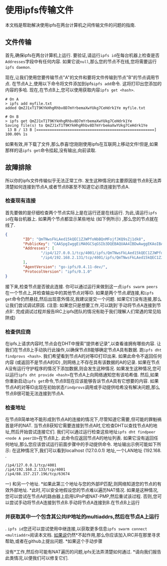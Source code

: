 
# 使用ipfs传输文件

本文档是帮助解决使用ipfs在两台计算机之间传输文件的问题的指南. 

## 文件传输

首先,确保ipfs在两台计算机上运行. 要验证,请运行`ipfs
id`在每台机器上检查是否`Addresses`字段中有任何内容. 如果它说`null`,那么您的节点不在线,您将需要运行`ipfs
daemon`. 

现在,让我们使用您要传输节点"A"的文件和要将文件传输到节点"B"的节点调用节点. 在节点A上,使用以下命令将文件添加到ipfs`ipfs add`命令. 这将打印出您添加的内容的多哈. 现在,在节点B上,您可以使用获取内容`ipfs get <hash>`. 

    # On A
    > ipfs add myfile.txt
    added QmZJ1xT1T9KYkHhgRhbv8D7mYrbemaXwYUkg7CeHdrk1Ye myfile.txt

    # On B
    > ipfs get QmZJ1xT1T9KYkHhgRhbv8D7mYrbemaXwYUkg7CeHdrk1Ye
    Saving file(s) to QmZJ1xT1T9KYkHhgRhbv8D7mYrbemaXwYUkg7CeHdrk1Ye
     13 B / 13 B [=====================================================] 100.00% 1s

如果有效,并下载了文件,那么恭喜!您刚刚使用ipfs在互联网上移动文件!但是,如果那样的话`ipfs get`命令挂起,没有输出,向前读取. 

## 故障排除

所以你的ipfs文件传输似乎无法正常工作. 发生这种情况的主要原因是节点B无法弄清楚如何连接到节点A,或者节点B甚至不知道它必须连接到节点A.

### 检查现有连接

首先要做的是仔细检查两个节点实际上是在运行还是在线运行. 为此,请运行`ipfs id`在每台机器上. 如果两个节点都显示某些地址 (如下例所示) ,那么您的节点就在线了. 

```json
{
        "ID": "QmTNwsFkLAed15kQEC1ZJWPfoNbBQnMFojfJKQ9sZj1dk8",
        "PublicKey": "CAASpgIwggEiMA0GCSqGSIb3DQEBAQUAA4IBDwAwggEKAoIBAQDZb6znj3LQZKP1+X81exf+vbnqNCMtHjZ5RKTCm7Fytnfe+AI1fhs9YbZdkgFkM1HLxmIOLQj2bMXPIGxUM+EnewN8tWurx4B3+lR/LWNwNYcCFL+jF2ltc6SE6BC8kMLEZd4zidOLPZ8lIRpd0x3qmsjhGefuRwrKeKlR4tQ3C76ziOms47uLdiVVkl5LyJ5+mn4rXOjNKt/oy2O4m1St7X7/yNt8qQgYsPfe/hCOywxCEIHEkqmil+vn7bu4RpAtsUzCcBDoLUIWuU3i6qfytD05hP8Clo+at+l//ctjMxylf3IQ5qyP+yfvazk+WHcsB0tWueEmiU5P2nfUUIR3AgMBAAE=",
        "Addresses": [
                "/ip4/127.0.0.1/tcp/4001/ipfs/QmTNwsFkLAed15kQEC1ZJWPfoNbBQnMFojfJKQ9sZj1dk8",
                "/ip4/192.168.2.131/tcp/4001/ipfs/QmTNwsFkLAed15kQEC1ZJWPfoNbBQnMFojfJKQ9sZj1dk8",
        ],
        "AgentVersion": "go-ipfs/0.4.11-dev/",
        "ProtocolVersion": "ipfs/0.1.0"
}
```

接下来,检查节点是否彼此连接. 你可以通过运行来做到这一点`ipfs swarm peers`在一个节点上,并检查输出中的其他节点对等ID. 如果是两个节点*是*连接,和`ipfs get`命令仍然悬挂,然后出现意外情况,我建议提交一个问题. 如果它们没有连接,那么让我们尝试调试原因.  (注意: 如果您只是想要工作,可以跳到'手动将节点A连接到节点B'. 完成调试过程并报告IRC上ipfs团队的情况有助于我们理解人们常遇的常见陷阱成) 

### 检查供应商

在ipfs上请求内容时,节点会在DHT中搜索"提供者记录",以查看谁拥有哪些内容. 让我们在节点B上手动执行此操作,以确保节点B能够确定节点A具有数据. 跑`ipfs dht findprovs
<hash>`. 我们希望看到节点A的对等ID打印出来. 如果此命令不返回任何内容 (或返回不是节点A的ID) ,则网络上不存在具有该数据的A的记录. 如果在节点A没有运行守护程序的情况下添加数据,则会发生这种情况. 如果发生这种情况,您可以运行`ipfs
dht provide <hash>`在节点A上向网络通知您有该哈希值. 然后,如果你重新启动`ipfs get`命令,节点B现在应该能够告诉节点A具有它想要的内容. 如果节点A的对等ID出现在初始状态`findprovs`调用或手动提供哈希没有解决问题,那么节点B很可能无法连接到节点A.

### 检查地址

在节点B简单地不能形成到节点A的连接的情况下,尽管知道它需要,但可能的罪魁祸首是坏的NAT. 当节点B获知它需要连接到节点A时,它检查DHT以查找节点A的地址,然后开始尝试连接它们. 我们可以通过运行检查这些地址`ipfs dht findpeer <node A peerID>`在节点B上. 此命令应返回节点A的地址列表. 如果它没有返回任何地址,那么您应该尝试运行前面步骤中的手动提供命令. 地址输出示例可能如下所示: 在这种情况下,我们可以看到localhost (127.0.0.1) 地址,一个LAN地址 (192.168. . 

    /ip4/127.0.0.1/tcp/4001
    /ip4/192.168.2.133/tcp/4001
    /ip4/88.157.217.196/tcp/63674

一) 和另一个地址. *如果此第三个地址与您的外部IP匹配,则网络知道您的节点的有效外部地址. *此时,可以安全地假设您的节点难以遍历NAT情况. 如果是这种情况,您可以尝试在节点A的路由器上启用UPnP或NAT-PMP,然后重试该过程. 否则,您可以尝试手动将节点A连接到节点B.手动将节点A连接到B.在节点B上运行

### 并获取其中一个包含其公共IP地址的multiaddrs,然后在节点A上运行

. `ipfs id`您还可以尝试使用中继连接,以获取更多信息`ipfs swarm connect <multiaddr>`阅读本文档. [如果说](./experimental-features.zh.md#circuit-relay)仍然*不起作用,那么你应该加入IRC并在那里寻求帮助,或者在github上提出问题. *如果这个手动步骤

没有*工作,然后你可能有NAT遍历的问题,ipfs无法弄清楚如何通过. *请向我们报告此类情况,以便我们可以修复它们. 
